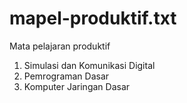 # mapel-produktif.txt
Mata pelajaran produktif
1. Simulasi dan Komunikasi Digital
2. Pemrograman Dasar
3. Komputer Jaringan Dasar
